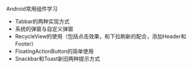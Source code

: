 Android常用组件学习

+ Tabbar的两种实现方式
+ 系统的弹窗与自定义弹窗
+ RecycleView的使用（包括点击效果，和下拉刷新的配合，添加Header和Footer）
+ FloatingActionButton的简单使用
+ Snackbar和Toast新旧两种提示方式
